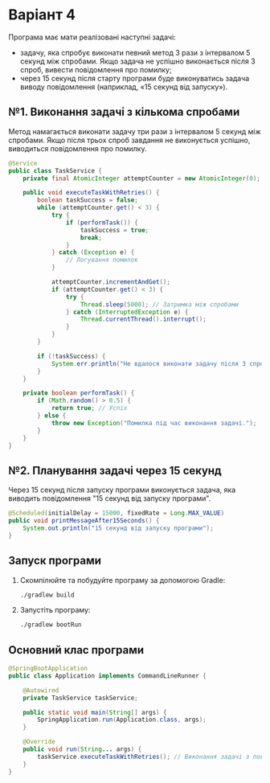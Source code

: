 # Варіант 4

Програма має мати реалізовані наступні задачі:
- задачу, яка спробує виконати певний метод 3 рази з інтервалом 5 секунд між спробами. Якщо задача не успішно виконається після 3 спроб, вивести повідомлення про помилку;
- через 15 секунд після старту програми буде виконуватись задача виводу повідомлення (наприклад, «15 секунд від запуску»).

## №1. Виконання задачі з кількома спробами

Метод намагається виконати задачу три рази з інтервалом 5 секунд між спробами. Якщо після трьох спроб завдання не виконується успішно, виводиться повідомлення про помилку.

```java
@Service
public class TaskService {
    private final AtomicInteger attemptCounter = new AtomicInteger(0);

    public void executeTaskWithRetries() {
        boolean taskSuccess = false;
        while (attemptCounter.get() < 3) {
            try {
                if (performTask()) {
                    taskSuccess = true;
                    break;
                }
            } catch (Exception e) {
                // Логування помилок
            }

            attemptCounter.incrementAndGet();
            if (attemptCounter.get() < 3) {
                try {
                    Thread.sleep(5000); // Затримка між спробами
                } catch (InterruptedException e) {
                    Thread.currentThread().interrupt();
                }
            }
        }

        if (!taskSuccess) {
            System.err.println("Не вдалося виконати задачу після 3 спроб.");
        }
    }

    private boolean performTask() {
        if (Math.random() > 0.5) {
            return true; // Успіх
        } else {
            throw new Exception("Помилка під час виконання задачі.");
        }
    }
}
```

## №2. Планування задачі через 15 секунд

Через 15 секунд після запуску програми виконується задача, яка виводить повідомлення "15 секунд від запуску програми".

```java
@Scheduled(initialDelay = 15000, fixedRate = Long.MAX_VALUE)
public void printMessageAfter15Seconds() {
    System.out.println("15 секунд від запуску програми");
}
```

## Запуск програми

1. Скомпілюйте та побудуйте програму за допомогою Gradle:
   ```bash
   ./gradlew build
   ```

2. Запустіть програму:
   ```bash
   ./gradlew bootRun
   ```

## Основний клас програми

```java
@SpringBootApplication
public class Application implements CommandLineRunner {

    @Autowired
    private TaskService taskService;

    public static void main(String[] args) {
        SpringApplication.run(Application.class, args);
    }

    @Override
    public void run(String... args) {
        taskService.executeTaskWithRetries(); // Виконання задачі з повторними спробами
    }
}
```

